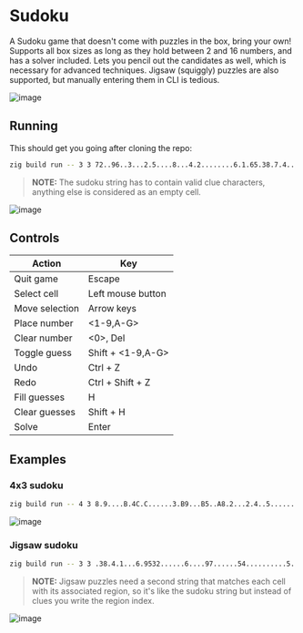 # Sudoku

A Sudoku game that doesn't come with puzzles in the box, bring your own!
Supports all box sizes as long as they hold between 2 and 16 numbers, and has a solver included.
Lets you pencil out the candidates as well, which is necessary for advanced techniques.
Jigsaw (squiggly) puzzles are also supported, but manually entering them in CLI is tedious.

![image](https://github.com/Ryp/sudoku-zig/assets/1625198/aeef8711-5366-4aad-886a-1e3bf295cd86)

## Running

This should get you going after cloning the repo:
```sh
zig build run -- 3 3 72..96..3...2.5....8...4.2........6.1.65.38.7.4........3.8...9....7.2...2..43..18
```
> **NOTE:** The sudoku string has to contain valid clue characters, anything else is considered as an empty cell.

![image](https://github.com/Ryp/sudoku-zig/assets/1625198/1e333afa-67a0-49b1-876a-8b180dd0b525)

## Controls

| Action         | Key                |
|----------------|--------------------|
| Quit game      | Escape             |
| Select cell    | Left mouse button  |
| Move selection | Arrow keys         |
| Place number   | <1-9,A-G>          |
| Clear number   | <0>, Del           |
| Toggle guess   | Shift + <1-9,A-G>  |
| Undo           | Ctrl + Z           |
| Redo           | Ctrl + Shift + Z   |
| Fill guesses   | H                  |
| Clear guesses  | Shift + H          |
| Solve          | Enter              |

## Examples

### 4x3 sudoku

```sh
zig build run -- 4 3 8.9....B.4C.C......3.B9...B5..A8.2...2.4..5........9........7...1B69...32...C47A...B........5........1..A.7...5.87..13...8A.3......2.14.5....8.C
```

![image](https://github.com/Ryp/sudoku-zig/assets/1625198/4368f413-929f-46ea-a1fd-ce00478b7131)

### Jigsaw sudoku
```sh
zig build run -- 3 3 .38.4.1...6.9532......6....97......54..........5..2......6..8...57....6.34.8..... 111111222113444422133455442334455222366657777366559997366659977386858997888888997
```
> **NOTE:** Jigsaw puzzles need a second string that matches each cell with its associated region, so it's like the sudoku string but instead of clues you write the region index.

![image](https://github.com/Ryp/sudoku-zig/assets/1625198/5982b7f8-c556-40ea-bc1b-68583388342f)
